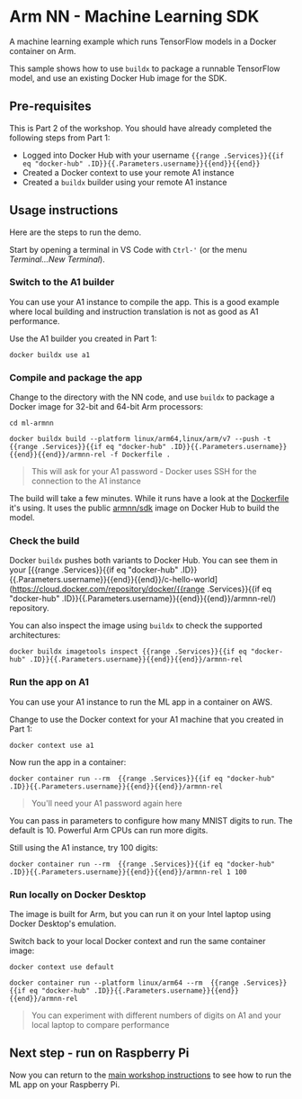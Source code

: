 # Arm NN - Machine Learning SDK

A machine learning example which runs TensorFlow models in a Docker container on Arm.

This sample shows how to use `buildx` to package a runnable TensorFlow model, and use an existing Docker Hub image for the SDK.

## Pre-requisites

This is Part 2 of the workshop. You should have already completed the following steps from Part 1:

- Logged into Docker Hub with your username `{{range .Services}}{{if eq "docker-hub" .ID}}{{.Parameters.username}}{{end}}{{end}}`
- Created a Docker context to use your remote A1 instance
- Created a `buildx` builder using your remote A1 instance

## Usage instructions

Here are the steps to run the demo. 

Start by opening a terminal in VS Code with `Ctrl-'` (or the menu _Terminal...New Terminal_).

### Switch to the A1 builder

You can use your A1 instance to compile the app. This is a good example where local building and instruction translation is not as good as A1 performance.

Use the A1 builder you created in Part 1:

```
docker buildx use a1
```

### Compile and package the app

Change to the directory with the NN code, and use `buildx` to package a Docker image for 32-bit and 64-bit Arm processors:

```
cd ml-armnn

docker buildx build --platform linux/arm64,linux/arm/v7 --push -t {{range .Services}}{{if eq "docker-hub" .ID}}{{.Parameters.username}}{{end}}{{end}}/armnn-rel -f Dockerfile .
```

> This will ask for your A1 password - Docker uses SSH for the connection to the A1 instance

The build will take a few minutes. While it runs have a look at the [Dockerfile](./Dockerfile) it's using. It uses the public [armnn/sdk](https://hub.docker.com/r/armnn/sdk/tags) image on Docker Hub to build the model.

### Check the build

Docker `buildx` pushes both variants to Docker Hub. You can see them in your [{{range .Services}}{{if eq "docker-hub" .ID}}{{.Parameters.username}}{{end}}{{end}}/c-hello-world](https://cloud.docker.com/repository/docker/{{range .Services}}{{if eq "docker-hub" .ID}}{{.Parameters.username}}{{end}}{{end}}/armnn-rel/) repository.

You can also inspect the image using `buildx` to check the supported architectures:

```
docker buildx imagetools inspect {{range .Services}}{{if eq "docker-hub" .ID}}{{.Parameters.username}}{{end}}{{end}}/armnn-rel
```

### Run the app on A1

You can use your A1 instance to run the ML app in a container on AWS.

Change to use the Docker context for your A1 machine that you created in Part 1:

```
docker context use a1
```

Now run the app in a container:

```
docker container run --rm  {{range .Services}}{{if eq "docker-hub" .ID}}{{.Parameters.username}}{{end}}{{end}}/armnn-rel
```

> You'll need your A1 password again here

You can pass in parameters to configure how many MNIST digits to run. The default is 10. Powerful Arm CPUs can run more digits. 

Still using the A1 instance, try 100 digits:

```
docker container run --rm  {{range .Services}}{{if eq "docker-hub" .ID}}{{.Parameters.username}}{{end}}{{end}}/armnn-rel 1 100
```

### Run locally on Docker Desktop

The image is built for Arm, but you can run it on your Intel laptop using Docker Desktop's emulation.

Switch back to your local Docker context and run the same container image:

```
docker context use default

docker container run --platform linux/arm64 --rm  {{range .Services}}{{if eq "docker-hub" .ID}}{{.Parameters.username}}{{end}}{{end}}/armnn-rel
```

> You can experiment with different numbers of digits on A1 and your local laptop to compare performance


## Next step - run on Raspberry Pi

Now you can return to the [main workshop instructions](https://armtechcon2019.s3.amazonaws.com/index.html) to see how to run the ML app on your Raspberry Pi.